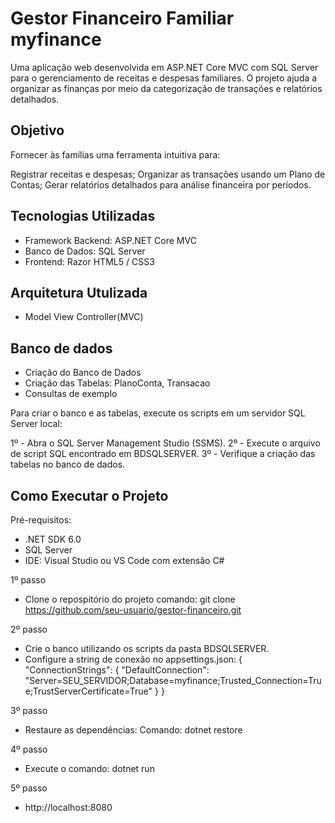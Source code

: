 # Gestor Financeiro Familiar myfinance

Uma aplicação web desenvolvida em ASP.NET Core MVC com SQL Server para o gerenciamento de receitas e despesas familiares. O projeto ajuda a organizar as finanças por meio da categorização de transações e relatórios detalhados.


## Objetivo

Fornecer às famílias uma ferramenta intuitiva para:

Registrar receitas e despesas;
Organizar as transações usando um Plano de Contas;
Gerar relatórios detalhados para análise financeira por períodos.


## Tecnologias Utilizadas

- Framework Backend: ASP.NET Core MVC
- Banco de Dados: SQL Server
- Frontend: Razor  HTML5 / CSS3


## Arquitetura Utulizada

- Model View Controller(MVC)


## Banco de dados

- Criação do Banco de Dados
- Criação das Tabelas: PlanoConta, Transacao
- Consultas de exemplo

Para criar o banco e as tabelas, execute os scripts em um servidor SQL Server local:

1º - Abra o SQL Server Management Studio (SSMS).
2º - Execute o arquivo de script SQL encontrado em BDSQLSERVER.
3º - Verifique a criação das tabelas no banco de dados.

## Como Executar o Projeto

Pré-requisitos:
- .NET SDK 6.0 
- SQL Server
- IDE: Visual Studio ou VS Code com extensão C#

1º passo
- Clone o repospitório do projeto
comando: git clone https://github.com/seu-usuario/gestor-financeiro.git

2º passo
- Crie o banco utilizando os scripts da pasta BDSQLSERVER.
- Configure a string de conexão no appsettings.json:
{
  "ConnectionStrings": {
    "DefaultConnection": "Server=SEU_SERVIDOR;Database=myfinance;Trusted_Connection=True;TrustServerCertificate=True"
  }
}

3º passo
- Restaure as dependências:
Comando: dotnet restore

4º passo
- Execute o comando: dotnet run

5º passo 
- http://localhost:8080
